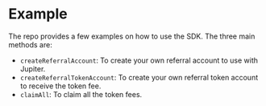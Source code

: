 # Example

The repo provides a few examples on how to use the SDK. The three main methods are:

- `createReferralAccount`: To create your own referral account to use with Jupiter.
- `createReferralTokenAccount`: To create your own referral token account to receive the token fee.
- `claimAll`: To claim all the token fees.

